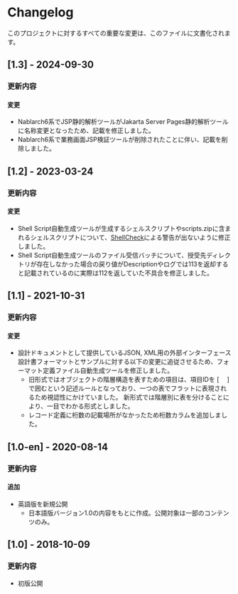 # Changelog

このプロジェクトに対するすべての重要な変更は、このファイルに文書化されます。

## [1.3] - 2024-09-30
### 更新内容
#### 変更
- Nablarch6系でJSP静的解析ツールがJakarta Server Pages静的解析ツールに名称変更となったため、記載を修正しました。
- Nablarch6系で業務画面JSP検証ツールが削除されたことに伴い、記載を削除しました。

## [1.2] - 2023-03-24
### 更新内容
#### 変更
- Shell Script自動生成ツールが生成するシェルスクリプトやscripts.zipに含まれるシェルスクリプトについて、[ShellCheck](https://www.shellcheck.net/)による警告が出ないように修正しました。
- Shell Script自動生成ツールのファイル受信バッチについて、授受先ディレクトリが存在しなかった場合の戻り値がDescriptionやログでは113を返却すると記載されているのに実際は112を返していた不具合を修正しました。

## [1.1] - 2021-10-31
### 更新内容
#### 変更
- 設計ドキュメントとして提供しているJSON, XML用の外部インターフェース設計書フォーマットとサンプルに対する以下の変更に追従させるため、フォーマット定義ファイル自動生成ツールを修正しました。
  - 旧形式ではオブジェクトの階層構造を表すための項目は、項目IDを [　 ]で囲むという記述ルールとなっており、一つの表でフラットに表現されるため視認性にかけていました。 新形式では階層別に表を分けることにより、一目でわかる形式としました。
  - レコード定義に桁数の記載場所がなかったため桁数カラムを追加しました。

## [1.0-en] - 2020-08-14
### 更新内容
#### 追加
- 英語版を新規公開
  - 日本語版バージョン1.0の内容をもとに作成。公開対象は一部のコンテンツのみ。


## [1.0] - 2018-10-09
### 更新内容
- 初版公開

